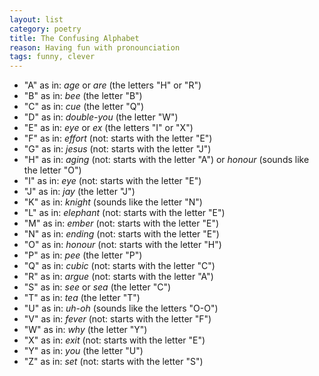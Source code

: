 ```yaml
---
layout: list
category: poetry
title: The Confusing Alphabet
reason: Having fun with pronounciation
tags: funny, clever
---
```

* "A" as in: _age_ or _are_ (the letters "H" or "R")
* "B" as in: _bee_ (the letter "B")
* "C" as in: _cue_ (the letter "Q")
* "D" as in: _double-you_ (the letter "W")
* "E" as in: _eye_ or _ex_ (the letters "I" or "X")
* "F" as in: _effort_ (not: starts with the letter "E")
* "G" as in: _jesus_ (not: starts with the letter "J")
* "H" as in: _aging_ (not: starts with the letter "A") or _honour_ (sounds like the letter "O")
* "I" as in: _eye_ (not: starts with the letter "E")
* "J" as in: _jay_ (the letter "J")
* "K" as in: _knight_ (sounds like the letter "N")
* "L" as in: _elephant_ (not: starts with the letter "E")
* "M" as in: _ember_ (not: starts with the letter "E")
* "N" as in: _ending_ (not: starts with the letter "E")
* "O" as in: _honour_ (not: starts with the letter "H")
* "P" as in: _pee_ (the letter "P")
* "Q" as in: _cubic_ (not: starts with the letter "C")
* "R" as in: _argue_ (not: starts with the letter "A")
* "S" as in: _see_ or _sea_ (the letter "C")
* "T" as in: _tea_ (the letter "T")
* "U" as in: _uh-oh_ (sounds like the letters "O-O")
* "V" as in: _fever_ (not: starts with the letter "F")
* "W" as in: _why_ (the letter "Y")
* "X" as in: _exit_ (not: starts with the letter "E")
* "Y" as in: _you_ (the letter "U")
* "Z" as in: _set_ (not: starts with the letter "S")
